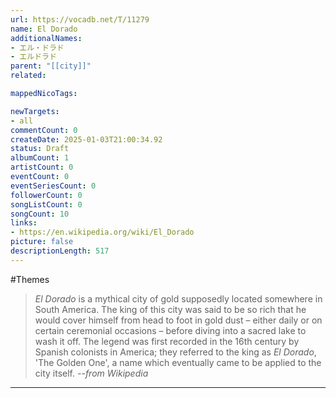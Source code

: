 ```yaml
---
url: https://vocadb.net/T/11279
name: El Dorado
additionalNames: 
- エル・ドラド
- エルドラド
parent: "[[city]]"
related:

mappedNicoTags:

newTargets:
- all
commentCount: 0
createDate: 2025-01-03T21:00:34.92
status: Draft
albumCount: 1
artistCount: 0
eventCount: 0
eventSeriesCount: 0
followerCount: 0
songListCount: 0
songCount: 10
links: 
- https://en.wikipedia.org/wiki/El_Dorado
picture: false
descriptionLength: 517
---
```


#Themes

> _El Dorado_ is a mythical city of gold supposedly located somewhere in South America. The king of this city was said to be so rich that he would cover himself from head to foot in gold dust – either daily or on certain ceremonial occasions – before diving into a sacred lake to wash it off. The legend was first recorded in the 16th century by Spanish colonists in America; they referred to the king as _El Dorado_, 'The Golden One', a name which eventually came to be applied to the city itself.
_--from Wikipedia_

---

